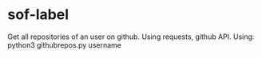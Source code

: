 # sof-label
Get all repositories of an user on github. Using requests, github API.
Using: python3 githubrepos.py username
